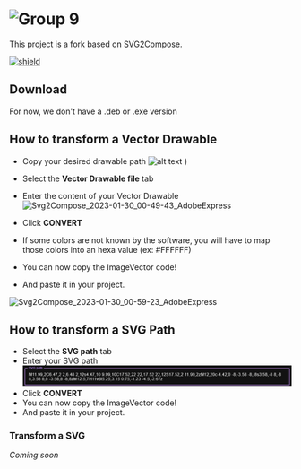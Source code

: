 # ![Group 9](https://user-images.githubusercontent.com/13178261/215382725-6b68fd1b-20c6-46f7-89f8-7bb3d811d739.png)
This project is a fork based on [SVG2Compose](https://github.com/DenisMondon/Svg2Compose/releases).

[![shield](https://img.shields.io/badge/figma-project-red)](https://www.figma.com/community/file/1201356198073143341)

## Download
For now, we don't have a .deb or .exe version

## How to transform a Vector Drawable

- Copy your desired drawable path
![alt text](https://user-images.githubusercontent.com/13178261/215383474-a14864c6-18f1-4182-9930-88f5bbc95932.png)
)

- Select the **Vector Drawable file** tab
- Enter the content of your Vector Drawable
![Svg2Compose_2023-01-30_00-49-43_AdobeExpress](https://user-images.githubusercontent.com/13178261/215384248-bebb080d-5f25-4c83-96b1-1b0c504e9f25.gif)

- Click **CONVERT**
- If some colors are not known by the software, you will have to map those colors into an hexa value (ex: #FFFFFF)
- You can now copy the ImageVector code!
- And paste it in your project.

![Svg2Compose_2023-01-30_00-59-23_AdobeExpress](https://user-images.githubusercontent.com/13178261/215385031-f23765ec-ab9d-4ad7-a682-b7f087e739b5.gif)


## How to transform a SVG Path

- Select the **SVG path** tab
- Enter your SVG path
![alt text](https://github.com/DenisMondon/Svg2Compose/blob/master/images/svg_path_textfield.png)
- Click **CONVERT**
- You can now copy the ImageVector code!
- And paste it in your project.

### Transform a SVG
*Coming soon*
